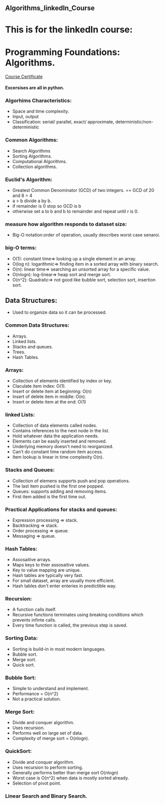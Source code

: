 ## Algorithms_linkedIn_Course
# This is for the linkedIn course:
# Programming Foundations: Algorithms.
[Course Certificate](https://www.linkedin.com/learning/certificates/0c5e5a7aaf9d0f5d3de407579fc5aa0411aa5d484074b70fc2422806a030f534?u=60693444) 
#### Excersises are all in python.  

### Algorhims Characteristics:
- Space and time complexity. 
- Input, output
- Classification: serial/ parallel, exact/ approximate, deterministic/non-deterministic

### Common Algorithms: 
- Search Algorithms
- Sorting Algorithms.
- Computational Algorithms.
- Collection algorithms. 
### Euclid's Algorithm: 
- Greatest Common Denominator (GCD) of two integers. 
== GCD of 20 and 8 = 4
- a > b divide a by b. 
- if remainder is 0 stop so GCD is b 
- otherwise set a to b and b to remainder and repeat until r is 0. 

### measure how algorithm responds to dataset size: 
- Big-O notation:order of operation, usually describes worst case senaroi. 
### big-O terms: 
- O(1): constant time=> looking up a single element in an array. 
- O(log n): logarithmic=> finding item in a sorted array with binary search. 
- O(n): linear time=> searching an unsorted array for a specific value.  
- O(nlogn): log-linear=> heap sort and merge sort.  
- O(n^2): Quadratic=> not good like bubble sort, selection sort, insertion sort. 

## Data Structures: 
- Used to organize data so it can be processed. 
### Common Data Structures:
- Arrays. 
- Linked lists.
- Stacks and queues. 
- Trees. 
- Hash Tables. 

### Arrays: 
- Collection of elements identified by index or key. 
- Claculate item index: O(1).
- Insert or delete item at beginning: O(n)
- Insert of delete item in middle: O(n).
- Insert or delete item at the end: O(1)

### linked Lists: 
- Collection of data elements called nodes. 
- Contains references to the next node in the list. 
- Hold whatever data the application needs. 
- Elements can be easily inserted and removed. 
- Underlying memory doesn't need to reorganized. 
- Can't do constant time random item access. 
- Item lookup is linear in time complexity O(n). 

### Stacks and Queues: 
- Collection of elemens supports push and pop operations. 
- The last item pushed is the first one popped. 
- Queues: supports adding and removing items. 
- First item added is the first time out. 

### Practical Applications for stacks and queues: 
- Expression processing => stack. 
- Backtracking => stack.
- Order processing => queue.
- Messaging => queue. 

### Hash Tables: 
- Assosaitive arrays. 
- Maps keys to thier assosaitive values.  
- Key to value mapping are unique. 
- Hash tables are typically very fast. 
- For small dataset, array are usually more efficient. 
- Hash tables don't enter enteries in predictible way. 

### Recursion: 
- A function calls itself. 
- Recursive functions terminates using breaking conditions which prevents infinte calls. 
- Every time function is called, the previous step is saved. 

### Sorting Data: 
- Sorting is build-in in most modern languages. 
- Bubble sort.
- Merge sort.
- Quick sort. 

### Bubble Sort: 
- Simple to understand and implement. 
- Performance = O(n^2)
- Not a practical solution. 

### Merge Sort: 
- Divide and conquer algorithm.
- Uses recursion. 
- Performs well on large set of data. 
- Complexity of merge sort = O(nlogn).

### QuickSort: 
- Divide and conquer algorithm.
- Uses recursion to perform sorting. 
- Generally performs better than merge sort O(nlogn)
- Worst case is O(n^2) when data is mostly sorted already. 
- Selection of pivot point. 

### Linear Search and Binary Search. 
